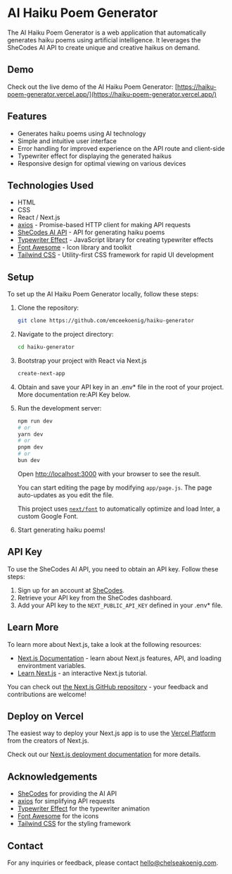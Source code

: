 # AI Haiku Poem Generator

The AI Haiku Poem Generator is a web application that automatically generates haiku poems using artificial intelligence. It leverages the SheCodes AI API to create unique and creative haikus on demand.

## Demo

Check out the live demo of the AI Haiku Poem Generator: [https://haiku-poem-generator.vercel.app/](https://haiku-poem-generator.vercel.app/)

## Features

- Generates haiku poems using AI technology
- Simple and intuitive user interface
- Error handling for improved experience on the API route and client-side
- Typewriter effect for displaying the generated haikus
- Responsive design for optimal viewing on various devices

## Technologies Used

- HTML
- CSS
- React / Next.js
- [axios](https://github.com/axios/axios) - Promise-based HTTP client for making API requests
- [SheCodes AI API](https://www.shecodes.io) - API for generating haiku poems
- [Typewriter Effect](https://github.com/tameemsafi/typewriterjs) - JavaScript library for creating typewriter effects
- [Font Awesome](https://fontawesome.com/) - Icon library and toolkit
- [Tailwind CSS](https://tailwindcss.com/) - Utility-first CSS framework for rapid UI development

## Setup

To set up the AI Haiku Poem Generator locally, follow these steps:

1. Clone the repository:

   ```bash
   git clone https://github.com/emceekoenig/haiku-generator
   ```

2. Navigate to the project directory:

   ```bash
   cd haiku-generator
   ```

3. Bootstrap your project with React via Next.js

   ```bash
   create-next-app
   ```

4. Obtain and save your API key in an .env\* file in the root of your project. More documentation re:API Key below.

5. Run the development server:

   ```bash
   npm run dev
   # or
   yarn dev
   # or
   pnpm dev
   # or
   bun dev
   ```

   Open [http://localhost:3000](http://localhost:3000) with your browser to see the result.

   You can start editing the page by modifying `app/page.js`. The page auto-updates as you edit the file.

   This project uses [`next/font`](https://nextjs.org/docs/basic-features/font-optimization) to automatically optimize and load Inter, a custom Google Font.

6. Start generating haiku poems!

## API Key

To use the SheCodes AI API, you need to obtain an API key. Follow these steps:

1. Sign up for an account at [SheCodes](https://www.shecodes.io/).
2. Retrieve your API key from the SheCodes dashboard.
3. Add your API key to the `NEXT_PUBLIC_API_KEY` defined in your .env\* file.

## Learn More

To learn more about Next.js, take a look at the following resources:

- [Next.js Documentation](https://nextjs.org/docs) - learn about Next.js features, API, and loading environtment variables.
- [Learn Next.js](https://nextjs.org/learn) - an interactive Next.js tutorial.

You can check out [the Next.js GitHub repository](https://github.com/vercel/next.js/) - your feedback and contributions are welcome!

## Deploy on Vercel

The easiest way to deploy your Next.js app is to use the [Vercel Platform](https://vercel.com/new?utm_medium=default-template&filter=next.js&utm_source=create-next-app&utm_campaign=create-next-app-readme) from the creators of Next.js.

Check out our [Next.js deployment documentation](https://nextjs.org/docs/deployment) for more details.

## Acknowledgements

- [SheCodes](https://www.shecodes.io/) for providing the AI API
- [axios](https://github.com/axios/axios) for simplifying API requests
- [Typewriter Effect](https://github.com/tameemsafi/typewriterjs) for the typewriter animation
- [Font Awesome](https://fontawesome.com/) for the icons
- [Tailwind CSS](https://tailwindcss.com/) for the styling framework

## Contact

For any inquiries or feedback, please contact [hello@chelseakoenig.com](mailto:hello@chelseakoenig.com).
